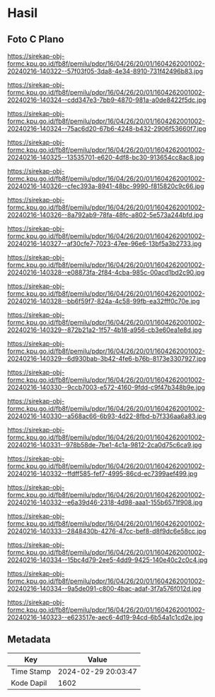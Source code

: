# Hasil

## Foto C Plano

https://sirekap-obj-formc.kpu.go.id/fb8f/pemilu/pdpr/16/04/26/20/01/1604262001002-20240216-140322--57f03f05-3da8-4e34-8910-731f42496b83.jpg

https://sirekap-obj-formc.kpu.go.id/fb8f/pemilu/pdpr/16/04/26/20/01/1604262001002-20240216-140324--cdd347e3-7bb9-4870-981a-a0de8422f5dc.jpg

https://sirekap-obj-formc.kpu.go.id/fb8f/pemilu/pdpr/16/04/26/20/01/1604262001002-20240216-140324--75ac6d20-67b6-4248-b432-2906f53660f7.jpg

https://sirekap-obj-formc.kpu.go.id/fb8f/pemilu/pdpr/16/04/26/20/01/1604262001002-20240216-140325--13535701-e620-4df8-bc30-913654cc8ac8.jpg

https://sirekap-obj-formc.kpu.go.id/fb8f/pemilu/pdpr/16/04/26/20/01/1604262001002-20240216-140326--cfec393a-8941-48bc-9990-f815820c9c66.jpg

https://sirekap-obj-formc.kpu.go.id/fb8f/pemilu/pdpr/16/04/26/20/01/1604262001002-20240216-140326--8a792ab9-78fa-48fc-a802-5e573a244bfd.jpg

https://sirekap-obj-formc.kpu.go.id/fb8f/pemilu/pdpr/16/04/26/20/01/1604262001002-20240216-140327--af30cfe7-7023-47ee-96e6-13bf5a3b2733.jpg

https://sirekap-obj-formc.kpu.go.id/fb8f/pemilu/pdpr/16/04/26/20/01/1604262001002-20240216-140328--e08873fa-2f84-4cba-985c-00acd1bd2c90.jpg

https://sirekap-obj-formc.kpu.go.id/fb8f/pemilu/pdpr/16/04/26/20/01/1604262001002-20240216-140328--bb6f59f7-824a-4c58-99fb-ea32fff0c70e.jpg

https://sirekap-obj-formc.kpu.go.id/fb8f/pemilu/pdpr/16/04/26/20/01/1604262001002-20240216-140329--872b21a2-1f57-4b18-a956-cb3e60ea1e8d.jpg

https://sirekap-obj-formc.kpu.go.id/fb8f/pemilu/pdpr/16/04/26/20/01/1604262001002-20240216-140329--6d930bab-3b42-4fe6-b76b-8173e3307927.jpg

https://sirekap-obj-formc.kpu.go.id/fb8f/pemilu/pdpr/16/04/26/20/01/1604262001002-20240216-140330--9ccb7003-e572-4160-9fdd-c9f47b348b9e.jpg

https://sirekap-obj-formc.kpu.go.id/fb8f/pemilu/pdpr/16/04/26/20/01/1604262001002-20240216-140330--a568ac66-6b93-4d22-8fbd-b7f336aa6a83.jpg

https://sirekap-obj-formc.kpu.go.id/fb8f/pemilu/pdpr/16/04/26/20/01/1604262001002-20240216-140331--978b58de-7be1-4c1a-9812-2ca0d75c6ca9.jpg

https://sirekap-obj-formc.kpu.go.id/fb8f/pemilu/pdpr/16/04/26/20/01/1604262001002-20240216-140332--ffdff585-fef7-4995-86cd-ec7399aef499.jpg

https://sirekap-obj-formc.kpu.go.id/fb8f/pemilu/pdpr/16/04/26/20/01/1604262001002-20240216-140332--e6a39d46-2318-4d98-aaa1-155b6571f908.jpg

https://sirekap-obj-formc.kpu.go.id/fb8f/pemilu/pdpr/16/04/26/20/01/1604262001002-20240216-140333--2848430b-4276-47cc-bef8-d8f9dc6e58cc.jpg

https://sirekap-obj-formc.kpu.go.id/fb8f/pemilu/pdpr/16/04/26/20/01/1604262001002-20240216-140334--15bc4d79-2ee5-4dd9-9425-140e40c2c0c4.jpg

https://sirekap-obj-formc.kpu.go.id/fb8f/pemilu/pdpr/16/04/26/20/01/1604262001002-20240216-140334--9a5de091-c800-4bac-adaf-3f7a576f012d.jpg

https://sirekap-obj-formc.kpu.go.id/fb8f/pemilu/pdpr/16/04/26/20/01/1604262001002-20240216-140323--e623517e-aec6-4d19-94cd-6b54a1c1cd2e.jpg


## Metadata

| Key        | Value               |
| ---------- | ------------------- |
| Time Stamp | 2024-02-29 20:03:47 |
| Kode Dapil | 1602                |



